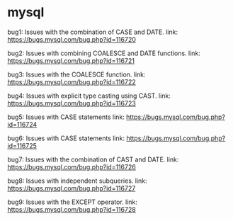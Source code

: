 # mysql
bug1: Issues with the combination of CASE and DATE.
link: https://bugs.mysql.com/bug.php?id=116720

bug2: Issues with combining COALESCE and DATE functions.
link: https://bugs.mysql.com/bug.php?id=116721

bug3: Issues with the COALESCE function.
link: https://bugs.mysql.com/bug.php?id=116722

bug4: Issues with explicit type casting using CAST.
link: https://bugs.mysql.com/bug.php?id=116723

bug5: Issues with CASE statements
link: https://bugs.mysql.com/bug.php?id=116724

bug6:	Issues with CASE statements
link: https://bugs.mysql.com/bug.php?id=116725

bug7: Issues with the combination of CAST and DATE.
link: https://bugs.mysql.com/bug.php?id=116726

bug8: Issues with independent subqueries.
link: https://bugs.mysql.com/bug.php?id=116727

bug9: Issues with the EXCEPT operator.
link: https://bugs.mysql.com/bug.php?id=116728
